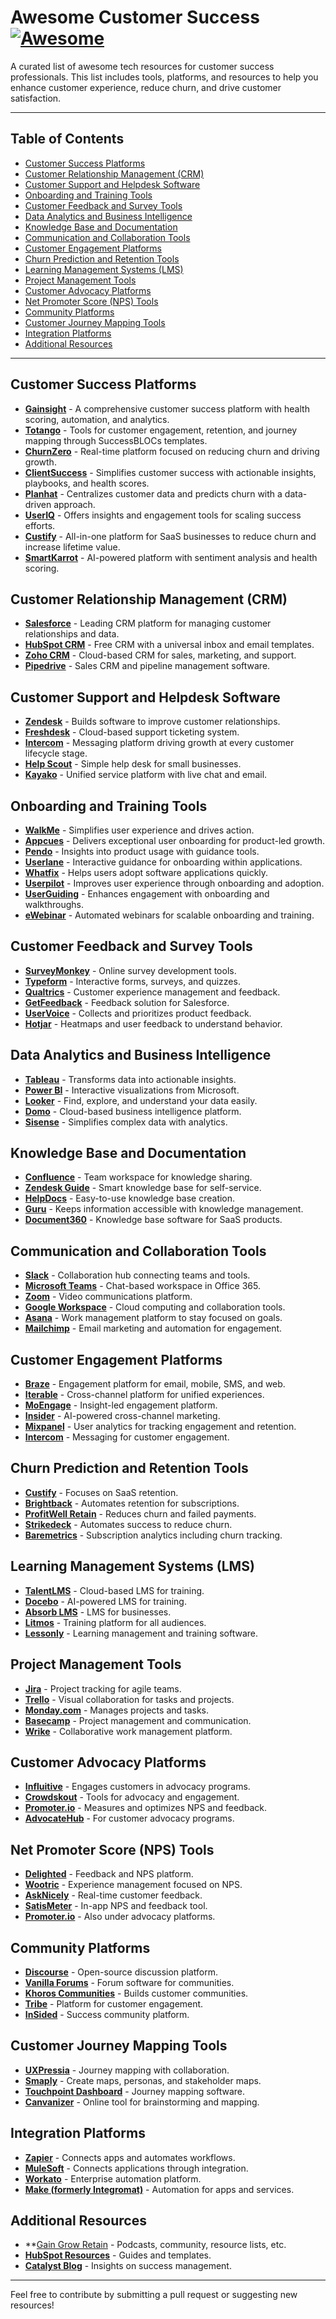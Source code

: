 # Awesome Customer Success [![Awesome](https://awesome.re/badge.svg)](https://awesome.re)

A curated list of awesome tech resources for customer success professionals. This list includes tools, platforms, and resources to help you enhance customer experience, reduce churn, and drive customer satisfaction.

---

## Table of Contents

- [Customer Success Platforms](#customer-success-platforms)
- [Customer Relationship Management (CRM)](#customer-relationship-management-crm)
- [Customer Support and Helpdesk Software](#customer-support-and-helpdesk-software)
- [Onboarding and Training Tools](#onboarding-and-training-tools)
- [Customer Feedback and Survey Tools](#customer-feedback-and-survey-tools)
- [Data Analytics and Business Intelligence](#data-analytics-and-business-intelligence)
- [Knowledge Base and Documentation](#knowledge-base-and-documentation)
- [Communication and Collaboration Tools](#communication-and-collaboration-tools)
- [Customer Engagement Platforms](#customer-engagement-platforms)
- [Churn Prediction and Retention Tools](#churn-prediction-and-retention-tools)
- [Learning Management Systems (LMS)](#learning-management-systems-lms)
- [Project Management Tools](#project-management-tools)
- [Customer Advocacy Platforms](#customer-advocacy-platforms)
- [Net Promoter Score (NPS) Tools](#net-promoter-score-nps-tools)
- [Community Platforms](#community-platforms)
- [Customer Journey Mapping Tools](#customer-journey-mapping-tools)
- [Integration Platforms](#integration-platforms)
- [Additional Resources](#additional-resources)

---

## Customer Success Platforms

- **[Gainsight](https://www.gainsight.com/)** - A comprehensive customer success platform with health scoring, automation, and analytics.
- **[Totango](https://www.totango.com/)** - Tools for customer engagement, retention, and journey mapping through SuccessBLOCs templates.
- **[ChurnZero](https://churnzero.net/)** - Real-time platform focused on reducing churn and driving growth.
- **[ClientSuccess](https://www.clientsuccess.com/)** - Simplifies customer success with actionable insights, playbooks, and health scores.
- **[Planhat](https://www.planhat.com/)** - Centralizes customer data and predicts churn with a data-driven approach.
- **[UserIQ](https://useriq.com/)** - Offers insights and engagement tools for scaling success efforts.
- **[Custify](https://www.custify.com/)** - All-in-one platform for SaaS businesses to reduce churn and increase lifetime value.
- **[SmartKarrot](https://www.smartkarrot.com/)** - AI-powered platform with sentiment analysis and health scoring.

## Customer Relationship Management (CRM)

- **[Salesforce](https://www.salesforce.com/)** - Leading CRM platform for managing customer relationships and data.
- **[HubSpot CRM](https://www.hubspot.com/products/crm)** - Free CRM with a universal inbox and email templates.
- **[Zoho CRM](https://www.zoho.com/crm/)** - Cloud-based CRM for sales, marketing, and support.
- **[Pipedrive](https://www.pipedrive.com/)** - Sales CRM and pipeline management software.

## Customer Support and Helpdesk Software

- **[Zendesk](https://www.zendesk.com/)** - Builds software to improve customer relationships.
- **[Freshdesk](https://freshdesk.com/)** - Cloud-based support ticketing system.
- **[Intercom](https://www.intercom.com/)** - Messaging platform driving growth at every customer lifecycle stage.
- **[Help Scout](https://www.helpscout.com/)** - Simple help desk for small businesses.
- **[Kayako](https://www.kayako.com/)** - Unified service platform with live chat and email.

## Onboarding and Training Tools

- **[WalkMe](https://www.walkme.com/)** - Simplifies user experience and drives action.
- **[Appcues](https://www.appcues.com/)** - Delivers exceptional user onboarding for product-led growth.
- **[Pendo](https://www.pendo.io/)** - Insights into product usage with guidance tools.
- **[Userlane](https://www.userlane.com/)** - Interactive guidance for onboarding within applications.
- **[Whatfix](https://whatfix.com/)** - Helps users adopt software applications quickly.
- **[Userpilot](https://userpilot.com/)** - Improves user experience through onboarding and adoption.
- **[UserGuiding](https://userguiding.com/)** - Enhances engagement with onboarding and walkthroughs.
- **[eWebinar](https://ewebinar.com/)** - Automated webinars for scalable onboarding and training.

## Customer Feedback and Survey Tools

- **[SurveyMonkey](https://www.surveymonkey.com/)** - Online survey development tools.
- **[Typeform](https://www.typeform.com/)** - Interactive forms, surveys, and quizzes.
- **[Qualtrics](https://www.qualtrics.com/)** - Customer experience management and feedback.
- **[GetFeedback](https://www.getfeedback.com/)** - Feedback solution for Salesforce.
- **[UserVoice](https://www.uservoice.com/)** - Collects and prioritizes product feedback.
- **[Hotjar](https://www.hotjar.com/)** - Heatmaps and user feedback to understand behavior.

## Data Analytics and Business Intelligence

- **[Tableau](https://www.tableau.com/)** - Transforms data into actionable insights.
- **[Power BI](https://powerbi.microsoft.com/)** - Interactive visualizations from Microsoft.
- **[Looker](https://looker.com/)** - Find, explore, and understand your data easily.
- **[Domo](https://www.domo.com/)** - Cloud-based business intelligence platform.
- **[Sisense](https://www.sisense.com/)** - Simplifies complex data with analytics.

## Knowledge Base and Documentation

- **[Confluence](https://www.atlassian.com/software/confluence)** - Team workspace for knowledge sharing.
- **[Zendesk Guide](https://www.zendesk.com/service/guide/)** - Smart knowledge base for self-service.
- **[HelpDocs](https://www.helpdocs.io/)** - Easy-to-use knowledge base creation.
- **[Guru](https://www.getguru.com/)** - Keeps information accessible with knowledge management.
- **[Document360](https://document360.io/)** - Knowledge base software for SaaS products.

## Communication and Collaboration Tools

- **[Slack](https://slack.com/)** - Collaboration hub connecting teams and tools.
- **[Microsoft Teams](https://www.microsoft.com/en-us/microsoft-teams/group-chat-software)** - Chat-based workspace in Office 365.
- **[Zoom](https://zoom.us/)** - Video communications platform.
- **[Google Workspace](https://workspace.google.com/)** - Cloud computing and collaboration tools.
- **[Asana](https://asana.com/)** - Work management platform to stay focused on goals.
- **[Mailchimp](https://mailchimp.com/)** - Email marketing and automation for engagement.

## Customer Engagement Platforms

- **[Braze](https://www.braze.com/)** - Engagement platform for email, mobile, SMS, and web.
- **[Iterable](https://iterable.com/)** - Cross-channel platform for unified experiences.
- **[MoEngage](https://www.moengage.com/)** - Insight-led engagement platform.
- **[Insider](https://useinsider.com/)** - AI-powered cross-channel marketing.
- **[Mixpanel](https://mixpanel.com/)** - User analytics for tracking engagement and retention.
- **[Intercom](https://www.intercom.com/)** - Messaging for customer engagement.

## Churn Prediction and Retention Tools

- **[Custify](https://www.custify.com/)** - Focuses on SaaS retention.
- **[Brightback](https://brightback.com/)** - Automates retention for subscriptions.
- **[ProfitWell Retain](https://www.profitwell.com/retain)** - Reduces churn and failed payments.
- **[Strikedeck](https://strikedeck.com/)** - Automates success to reduce churn.
- **[Baremetrics](https://baremetrics.com/)** - Subscription analytics including churn tracking.

## Learning Management Systems (LMS)

- **[TalentLMS](https://www.talentlms.com/)** - Cloud-based LMS for training.
- **[Docebo](https://www.docebo.com/)** - AI-powered LMS for training.
- **[Absorb LMS](https://www.absorblms.com/)** - LMS for businesses.
- **[Litmos](https://www.litmos.com/)** - Training platform for all audiences.
- **[Lessonly](https://www.lessonly.com/)** - Learning management and training software.

## Project Management Tools

- **[Jira](https://www.atlassian.com/software/jira)** - Project tracking for agile teams.
- **[Trello](https://trello.com/)** - Visual collaboration for tasks and projects.
- **[Monday.com](https://monday.com/)** - Manages projects and tasks.
- **[Basecamp](https://basecamp.com/)** - Project management and communication.
- **[Wrike](https://www.wrike.com/)** - Collaborative work management platform.

## Customer Advocacy Platforms

- **[Influitive](https://influitive.com/)** - Engages customers in advocacy programs.
- **[Crowdskout](https://www.quorum.us/)** - Tools for advocacy and engagement.
- **[Promoter.io](https://www.promoter.io/)** - Measures and optimizes NPS and feedback.
- **[AdvocateHub](https://influitive.com/advocatehub/)** - For customer advocacy programs.

## Net Promoter Score (NPS) Tools

- **[Delighted](https://delighted.com/)** - Feedback and NPS platform.
- **[Wootric](https://inmoment.com/)** - Experience management focused on NPS.
- **[AskNicely](https://www.asknicely.com/)** - Real-time customer feedback.
- **[SatisMeter](https://www.satismeter.com/)** - In-app NPS and feedback tool.
- **[Promoter.io](https://www.promoter.io/)** - Also under advocacy platforms.

## Community Platforms

- **[Discourse](https://www.discourse.org/)** - Open-source discussion platform.
- **[Vanilla Forums](https://vanillaforums.com/)** - Forum software for communities.
- **[Khoros Communities](https://khoros.com/platform/communities)** - Builds customer communities.
- **[Tribe](https://tribe.so/)** - Platform for customer engagement.
- **[InSided](https://www.insided.com/)** - Success community platform.

## Customer Journey Mapping Tools

- **[UXPressia](https://uxpressia.com/)** - Journey mapping with collaboration.
- **[Smaply](https://www.smaply.com/)** - Create maps, personas, and stakeholder maps.
- **[Touchpoint Dashboard](https://www.sykes.com/touchpoint-dashboard/)** - Journey mapping software.
- **[Canvanizer](https://canvanizer.com/)** - Online tool for brainstorming and mapping.

## Integration Platforms

- **[Zapier](https://zapier.com/)** - Connects apps and automates workflows.
- **[MuleSoft](https://www.mulesoft.com/)** - Connects applications through integration.
- **[Workato](https://www.workato.com/)** - Enterprise automation platform.
- **[Make (formerly Integromat)](https://www.make.com/)** - Automation for apps and services.

## Additional Resources

- **[Gain Grow Retain](https://gaingrowretain.com/) - Podcasts, community, resource lists, etc.
- **[HubSpot Resources](https://www.hubspot.com/resources/customer-success)** - Guides and templates.
- **[Catalyst Blog](https://catalyst.io/blog)** - Insights on success management.

---

Feel free to contribute by submitting a pull request or suggesting new resources!
